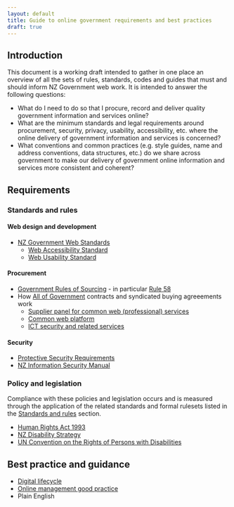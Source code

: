 ```yaml
---
layout: default
title: Guide to online government requirements and best practices
draft: true
---
```


## Introduction

This document is a working draft intended to gather in one place an overview of all the sets of rules, standards, codes and guides that must and should inform NZ Government web work. It is intended to answer the following questions:

* What do I need to do so that I procure, record and deliver quality government information and services online?
* What are the minimum standards and legal requirements around procurement, security, privacy, usability, accessibility, etc. where the online delivery of government information and services is concerned?
* What conventions and common practices (e.g. style guides, name and address conventions, data structures, etc.) do we share across government to make our delivery of government online information and services more consistent and coherent? 

## Requirements

### Standards and rules

#### Web design and development
* [NZ Government Web Standards](https://webtoolkit.govt.nz/standards/)
	* [Web Accessibility Standard](https://webtoolkit.govt.nz/standards/web-accessibility-standard/)
	* [Web Usability Standard](https://webtoolkit.govt.nz/standards/web-usability-standard/)

#### Procurement
* [Government Rules of Sourcing](http://www.business.govt.nz/procurement/for-agencies/key-guidance-for-agencies/the-new-government-rules-of-sourcing) - in particular [Rule 58](http://www.business.govt.nz/procurement/for-agencies/key-guidance-for-agencies/the-new-government-rules-of-sourcing/6-other-rules-you-need-to-know#rule58)
* How [All of Government](http://www.business.govt.nz/procurement/all-of-government-contracts/current-all-of-government-contracts) contracts and syndicated buying agreeements work
	* [Supplier panel for common web (professional) services](http://www.business.govt.nz/procurement/all-of-government-contracts/current-contracts/supplier-panel-for-common-web-services)
	* [Common web platform](http://www.business.govt.nz/procurement/all-of-government-contracts/current-contracts/common-web-platform)
	* [ICT security and related services](http://www.business.govt.nz/procurement/all-of-government-contracts/current-contracts/ict-security-and-related-services)

#### Security
* [Protective Security Requirements](https://protectivesecurity.govt.nz/)
* [NZ Information Security Manual](http://www.gcsb.govt.nz/publications/the-nz-information-security-manual/)

### Policy and legislation

Compliance with these policies and legislation occurs and is measured through the application of the related standards and formal rulesets listed in the [Standards and rules](#standards-and-rules) section.

* [Human Rights Act 1993](http://www.legislation.govt.nz/act/public/1993/0082/latest/DLM304212.html)
* [NZ Disability Strategy](http://www.odi.govt.nz/nzds/)
* [UN Convention on the Rights of Persons with Disabilities](http://www.un.org/disabilities/convention/conventionfull.shtml)

## Best practice and guidance

* [Digital lifecycle](https://webtoolkit.govt.nz/guidance/digital-lifecycle/)
* [Online management good practice](https://webtoolkit.govt.nz/guidance/online-management-good-practice/)
* Plain English
